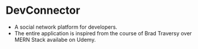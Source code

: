 # DevConnector

- A social network platform for developers.
- The entire application is inspired from the course of Brad Traversy over MERN Stack availabe on Udemy.
